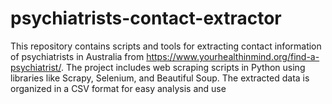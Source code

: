 # psychiatrists-contact-extractor
This repository contains scripts and tools for extracting contact information of psychiatrists in Australia from https://www.yourhealthinmind.org/find-a-psychiatrist/. The project includes web scraping scripts in Python using libraries like Scrapy, Selenium, and Beautiful Soup. The extracted data is organized in a CSV format for easy analysis and use
